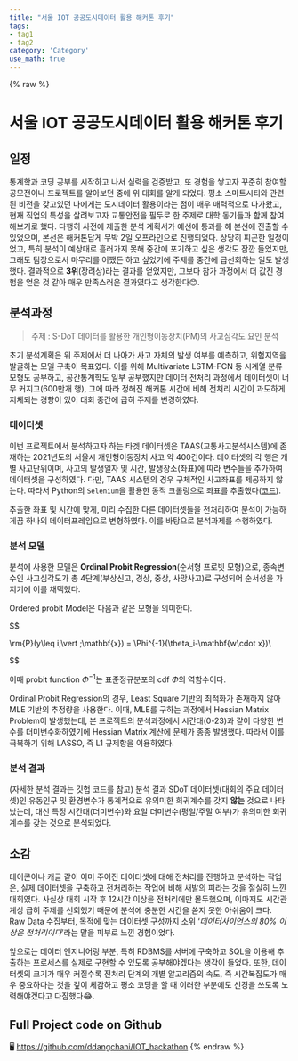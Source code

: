```yaml
---
title: "서울 IOT 공공도시데이터 활용 해커톤 후기"
tags:
- tag1
- tag2
category: 'Category'
use_math: true
---
```

{% raw %}
# 서울 IOT 공공도시데이터 활용 해커톤 후기

## 일정
통계학과 코딩 공부를 시작하고 나서 실력을 검증받고, 또 경험을 쌓고자 꾸준히 참여할 공모전이나 프로젝트를 알아보던 중에 위 대회를 알게 되었다. 평소 스마트시티와 관련된 비전을 갖고있던 나에게는 도시데이터 활용이라는 점이 매우 매력적으로 다가왔고, 현재 직업의 특성을 살려보고자 교통안전을 필두로 한 주제로 대학 동기들과 함께 참여해보기로 했다. 다행히 사전에 제출한 분석 계획서가 예선에 통과를 해 본선에 진출할 수 있었으며, 본선은 해커톤답게 무박 2일 오프라인으로 진행되었다. 상당히 피곤한 일정이었고, 특히 분석이 예상대로 흘러가지 못해 중간에 포기하고 싶은 생각도 잠깐 들었지만, 그래도 팀장으로서 마무리를 어쨌든 하고 싶었기에 주제를 중간에 급선회하는 일도 발생했다. 결과적으로 **3위**(장려상)라는 결과를 얻었지만, 그보다 참가 과정에서 더 값진 경험을 얻은 것 같아 매우 만족스러운 결과였다고 생각한다😊.


## 분석과정
> 주제 : S-DoT 데이터를 활용한 개인형이동장치(PM)의 사고심각도 요인 분석

초기 분석계획은 위 주제에서 더 나아가 사고 자체의 발생 여부를 예측하고, 위험지역을 발굴하는 모델 구축이 목표였다. 이를 위해 Multivariate LSTM-FCN 등 시계열 분류 모형도 공부하고, 공간통계학도 일부 공부했지만 데이터 전처리 과정에서 데이터셋이 너무 커지고(600만개 행), 그에 따라 정해진 해커톤 시간에 비해 전처리 시간이 과도하게 지체되는 경향이 있어 대회 중간에 급히 주제를 변경하였다.

### 데이터셋
이번 프로젝트에서 분석하고자 하는 타겟 데이터셋은 TAAS(교통사고분석시스템)에 존재하는 2021년도의 서울시 개인형이동장치 사고 약 400건이다. 데이터셋의 각 행은 개별 사고단위이며, 사고의 발생일자 및 시간, 발생장소(좌표)에 따라 변수들을 추가하여 데이터셋을 구성하였다. 다만, TAAS 시스템의 경우 구체적인 사고좌표를 제공하지 않는다. 따라서 Python의 `Selenium`을 활용한 동적 크롤링으로 좌표를 추출했다([코드](https://github.com/ddangchani/IOT_hackathon/tree/main/TAAS)).

추출한 좌표 및 시간에 맞게, 미리 수집한 다른 데이터셋들을 전처리하여 분석이 가능하게끔 하나의 데이터프레임으로 변형하였다. 이를 바탕으로 분석과제를 수행하였다.

### 분석 모델
분석에 사용한 모델은 **Ordinal Probit Regression**(순서형 프로빗 모형)으로, 종속변수인 사고심각도가 총 4단계(부상신고, 경상, 중상, 사망사고)로 구성되어 순서성을 가지기에 이를 채택했다.

Ordered probit Model은 다음과 같은 모형을 의미한다.

$$

\rm{P}(y\leq i\;\vert \;\mathbf{x}) = \Phi^{-1}(\theta_i-\mathbf{w\cdot x})\\

$$

이때 probit function $\Phi^{-1}$는 표준정규분포의 cdf $\Phi$의 역함수이다.

Ordinal Probit Regression의 경우, Least Square 기반의 최적화가 존재하지 않아 MLE 기반의 추정량을 사용한다. 이때, MLE를 구하는 과정에서 Hessian Matrix Problem이 발생했는데, 본 프로젝트의 분석과정에서 시간대(0-23)과 같이 다양한 변수를 더미변수화하였기에 Hessian Matrix 계산에 문제가 종종 발생했다. 따라서 이를 극복하기 위해 LASSO, 즉 L1 규제항을 이용하였다.

### 분석 결과
(자세한 분석 결과는 깃헙 코드를 참고) 분석 결과 SDoT 데이터셋(대회의 주요 데이터셋)인 유동인구 및 환경변수가 통계적으로 유의미한 회귀계수를 갖지 **않는** 것으로 나타났는데, 대신 특정 시간대(더미변수)와 요일 더미변수(평일/주말 여부)가 유의미한 회귀계수를 갖는 것으로 분석되었다.

## 소감
데이콘이나 캐글 같이 이미 주어진 데이터셋에 대해 전처리를 진행하고 분석하는 작업은, 실제 데이터셋을 구축하고 전처리하는 작업에 비해 새발의 피라는 것을 절실히 느낀 대회였다. 사실상 대회 시작 후 12시간 이상을 전처리에만 몰두했으며, 이마저도 시간관계상 급히 주제를 선회했기 때문에 분석에 충분한 시간을 쏟지 못한 아쉬움이 크다. Raw Data 수집부터, 목적에 맞는 데이터셋 구성까지 소위 ‘*데이터사이언스의 80% 이상은 전처리이다*’라는 말을 피부로 느낀 경험이었다. 

앞으로는 데이터 엔지니어링 부분, 특히 RDBMS를 서버에 구축하고 SQL을 이용해 추출하는 프로세스를 실제로 구현할 수 있도록 공부해야겠다는 생각이 들었다. 또한, 데이터셋의 크기가 매우 커질수록 전처리 단계의 개별 알고리즘의 속도, 즉 시간복잡도가 매우 중요하다는 것을 깊이 체감하고 평소 코딩을 할 때 이러한 부분에도 신경을 쓰도록 노력해야겠다고 다짐했다😂.

## Full Project code on Github
🖥 https://github.com/ddangchani/IOT_hackathon
{% endraw %}